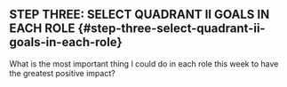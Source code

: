 ## STEP THREE: SELECT QUADRANT II GOALS IN EACH ROLE {#step-three-select-quadrant-ii-goals-in-each-role}

What is the most important thing I could do in each role this week to have the greatest positive impact?